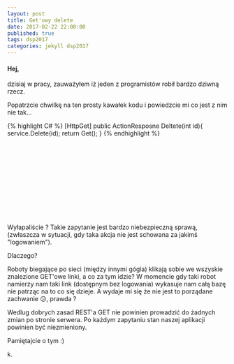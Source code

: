 ```yaml
---
layout: post
title: Get'owy delete
date: 2017-02-22 22:00:00
published: true
tags: dsp2017
categories: jekyll dsp2017
---
```

#### Hej, 

dzisiaj w pracy, zauważyłem iż jeden z programistów robił bardzo dziwną rzecz. 

Popatrzcie chwilkę na ten prosty kawałek kodu i powiedzcie mi co jest z nim nie tak... <!--more-->

{% highlight C# %}
[HttpGet]
public ActionResposne Deltete(int id){
   service.Delete(id);
   return Get();
}
{% endhighlight %}

<br/>
<br/>
<br/>
<br/>
<br/>
<br/>
<br/>
<br/>
<br/>
<br/>

Wyłapaliście ?
Takie zapytanie jest bardzo niebezpieczną sprawą, (zwłaszcza w sytuacji, gdy taka akcja nie jest schowana za jakimś "logowaniem"). 

Dlaczego?

Roboty biegające po sieci (między innymi gógla) klikają sobie we wszyskie znalezione GET'owe linki, a co za tym idzie? W momencie gdy taki robot namierzy nam taki link (dostępnym bez logowania) wykasuje nam całą bazę nie patrząc na to co się dzieje. A wydaje mi się że nie jest to porządane zachwanie :confused:, prawda ?

Wedlug dobrych zasad REST'a GET nie powinien prowadzić do żadnych zmian po stronie serwera. Po każdym zapytaniu stan naszej aplikacji powinien być niezmieniony.

Pamiętajcie o tym :)

k.

